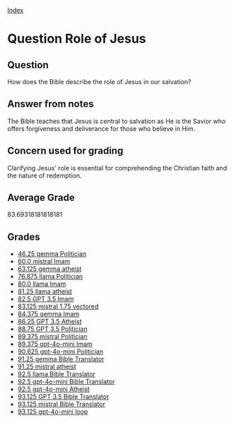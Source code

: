 
[Index](../../index.md)
# Question Role of Jesus
## Question
How does the Bible describe the role of Jesus in our salvation?

## Answer from notes
The Bible teaches that Jesus is central to salvation as He is the Savior who offers forgiveness and deliverance for those who believe in Him.

## Concern used for grading
Clarifying Jesus' role is essential for comprehending the Christian faith and the nature of redemption.

## Average Grade
83.69318181818181

## Grades
 * [46.25 gemma Politician](../answers/gemma_Politician/Role_of_Jesus.md)
 * [60.0 mistral Imam](../answers/mistral_Imam/Role_of_Jesus.md)
 * [63.125 gemma atheist](../answers/gemma_atheist/Role_of_Jesus.md)
 * [76.875 llama Politician](../answers/llama_Politician/Role_of_Jesus.md)
 * [80.0 llama Imam](../answers/llama_Imam/Role_of_Jesus.md)
 * [81.25 llama atheist](../answers/llama_atheist/Role_of_Jesus.md)
 * [82.5 GPT 3.5 Imam](../answers/GPT_3.5_Imam/Role_of_Jesus.md)
 * [83.125 mistral 1.75 vectored](../answers/mistral_1.75_vectored/Role_of_Jesus.md)
 * [84.375 gemma Imam](../answers/gemma_Imam/Role_of_Jesus.md)
 * [86.25 GPT 3.5 Atheist](../answers/GPT_3.5_Atheist/Role_of_Jesus.md)
 * [88.75 GPT 3.5 Politician](../answers/GPT_3.5_Politician/Role_of_Jesus.md)
 * [89.375 mistral Politician](../answers/mistral_Politician/Role_of_Jesus.md)
 * [89.375 gpt-4o-mini Imam](../answers/gpt-4o-mini_Imam/Role_of_Jesus.md)
 * [90.625 gpt-4o-mini Politician](../answers/gpt-4o-mini_Politician/Role_of_Jesus.md)
 * [91.25 gemma Bible Translator](../answers/gemma_Bible_Translator/Role_of_Jesus.md)
 * [91.25 mistral atheist](../answers/mistral_atheist/Role_of_Jesus.md)
 * [92.5 llama Bible Translator](../answers/llama_Bible_Translator/Role_of_Jesus.md)
 * [92.5 gpt-4o-mini Bible Translator](../answers/gpt-4o-mini_Bible_Translator/Role_of_Jesus.md)
 * [92.5 gpt-4o-mini Atheist](../answers/gpt-4o-mini_Atheist/Role_of_Jesus.md)
 * [93.125 GPT 3.5 Bible Translator](../answers/GPT_3.5_Bible_Translator/Role_of_Jesus.md)
 * [93.125 mistral Bible Translator](../answers/mistral_Bible_Translator/Role_of_Jesus.md)
 * [93.125 gpt-4o-mini loop](../answers/gpt-4o-mini_loop/Role_of_Jesus.md)

